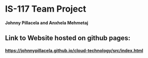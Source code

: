 # IS-117 Team Project
#### Johnny Pillacela and Anxhela Mehmetaj
## Link to Website hosted on github pages:
#### https://johnnypillacela.github.io/cloud-technology/src/index.html

